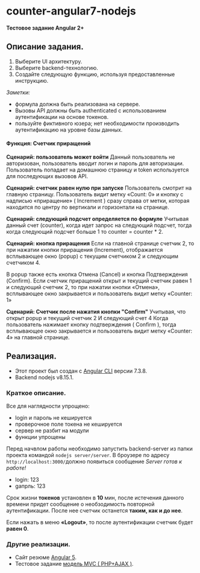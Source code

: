
# counter-angular7-nodejs

**Тестовое задание Angular 2+**

## Описание задания. 
1. Выберите UI архитектуру.
2. Выберите backend-технологию.
3. Создайте следующую функцию, используя предоставленные инструкцию.

_Заметки:_
* формула должна быть реализована на сервере.
* Вызовы API должны быть authenticated с использованием аутентификации на основе токенов.
* пользуйте фиктивного юзера; нет необходимости производить аутентификацию на уровне базы данных.

#### Функция: Счетчик приращений
**Сценарий: пользователь может войти**
Данный пользователь не авторизован, пользователь вводит логин и пароль для авторизации.
Пользователь попадает на домашнюю страницу и token используется для последующих вызовов API.

**Сценарий: счетчик равен нулю при запуске**
Пользователь смотрит на главную страницу.
Пользователь видит метку «Count: 0» и кнопку с надписью «приращение» (​ Increment​ ) сразу справа от метки, которая находится по центру по вертикали и горизонтали на странице.

**Сценарий: следующий подсчет определяется по формуле**
Учитывая данный счет (counter), когда идет запрос на следующий подсчет, тогда  когда следующий подсчет больше 1 то counter = counter * 2.

**Сценарий: кнопка приращения**
Если на главной странице счетчик 2, то при нажатии кнопки приращения (Increment), отображается всплывающее окно (popup) с текущим счетчиком 2 и следующим счетчиком 4.

В popup также есть кнопка Отмена (Cancel) и кнопка Подтверждения (Confirm).
Если счетчик приращений открыт и текущий счетчик равен 1 и следующий счетчик 2, то  при нажатии кнопки «Отмена», всплывающее окно закрывается и пользователь видит метку «Counter: 1»

**Сценарий: Счетчик после нажатия кнопки "Confirm"**
Учитывая, что открыт popup и текущий счетчик 2 И следующий счет 4
Когда пользователь нажимает кнопку подтверждения (​ Confirm​ ), тогда всплывающее окно закрывается и пользователь видит метку «Counter: 4» на главной странице.

## Реализация.
* Этот проект был создан с [Angular CLI](https://github.com/angular/angular-cli) версии 7.3.8.
* Backend  nodejs v8.15.1.

### Краткое описание.
Все для наглядности упрощено:
* login и пароль не кешируется
* проверочное поле токена не кешируется
* сервер не разбит на модули
* функции упрощены

Перед начвлом работы необходимо запустить backend-server из папки проекта командой `nodejs server/server`.
В броузере по адресу `http://localhost:3000/`должно появиться сообщение *Server готов к работе!*
* login: 123
* gапрль: 123

Срок жизни **токенов** установлен  в **10** мин, после истечения данного времени придет сообщение о необзодимость повторной аутентификации. После нее счетчик останется **таким, как и до нее**.

Если нажать в меню **«Logout»**, то после аутентификации счетчик будет **равен 0**.

### Другие реализации.

* Сайт резюме [Angular 5](https://aser.zzz.com.ua).
* Тестовое задание [модель MVC ( PHP+AJAX )](https://aser-test.000webhostapp.com ).


